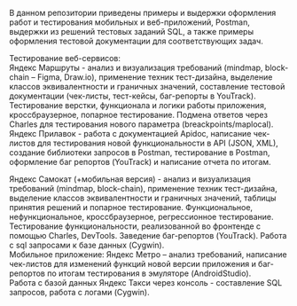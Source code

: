 В данном репозитории приведены примеры и выдержки оформления работ и тестирования мобильных и веб-приложений, Postman, выдержки из решений тестовых заданий SQL, а также примеры оформления тестовой документации для соответствующих задач.

Тестирование веб-сервисов:  
Яндекс Маршруты - анализ и визуализация  требований (mindmap, block-chain – Figma,  Draw.io), применение техник тест-дизайна,  выделение классов эквивалентности и  граничных значений, составление тестовой  документации (чек-листы, тест-кейсы, баг-репорты в YouTrack). Тестирование верстки,  функционала и логики работы приложения,  кроссбраузерное, попарное тестирование.  Подмена ответов через Charles для тестирования  нового параметра (breackpoints/maplocal).  
Яндекс Прилавок - работа с документацией  Apidoc, написание чек-листов для тестирования  новой функциональности в API (JSON, XML),  создание библиотеки запросов в Postman,  тестирование в Postman, оформление баг репортов (YouTrack) и написание отчета по  итогам.  

Яндекс Самокат (+мобильная версия) - анализ и  визуализация требований (mindmap, block-chain),  применение техник тест-дизайна, выделение  классов эквивалентности и граничных значений,  таблицы принятия решений и попарное  тестирование. Функциональное,  нефункциональное, кроссбраузерное,  регрессионное тестирование. Тестирование  функциональности, реализованной во  фронтенде с помощью Charles, DevTools.  Заведение баг-репортов (YouTrack). Работа с sql  запросами к базе данных (Cygwin).  
Мобильное приложение: 
Яндекс Метро – анализ  требований, написание чек-листов для  изменений функций новой версии приложения и  баг-репортов по итогам тестирования в  эмуляторе (AndroidStudio).  
Работа с базой данных Яндекс Такси через  консоль - составление SQL запросов, работа с  логами (Cygwin).

